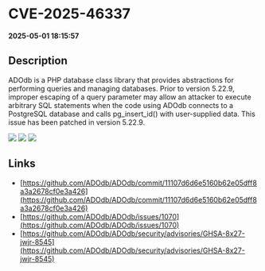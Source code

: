 # CVE-2025-46337

**2025-05-01 18:15:57**

## Description
ADOdb is a PHP database class library that provides abstractions for performing queries and managing databases. Prior to version 5.22.9, improper escaping of a query parameter may allow an attacker to execute arbitrary SQL statements when the code using ADOdb connects to a PostgreSQL database and calls pg_insert_id() with user-supplied data. This issue has been patched in version 5.22.9.

![](https://img.shields.io/static/v1?label=Score&message=10.0&color=red)
![](https://img.shields.io/static/v1?label=Severity&message=CRITICAL&color=red)
![](https://img.shields.io/static/v1?label=CWE&message=SQL&color=green)

## Links
- [https://github.com/ADOdb/ADOdb/commit/11107d6d6e5160b62e05dff8a3a2678cf0e3a426](https://github.com/ADOdb/ADOdb/commit/11107d6d6e5160b62e05dff8a3a2678cf0e3a426)
- [https://github.com/ADOdb/ADOdb/issues/1070](https://github.com/ADOdb/ADOdb/issues/1070)
- [https://github.com/ADOdb/ADOdb/security/advisories/GHSA-8x27-jwjr-8545](https://github.com/ADOdb/ADOdb/security/advisories/GHSA-8x27-jwjr-8545)

